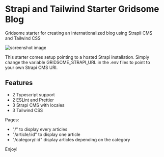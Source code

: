 # Strapi and Tailwind Starter Gridsome Blog

Gridsome starter for creating an internationalized blog using Strapii CMS and Tailwind CSS

![screenshot image](/screenshot.png)

This starter comes setup pointing to a hosted Strapi installation. Simply change the variable GRIDSOME_STRAPI_URL in the .env files to point to your own Strapi CMS URI.


## Features

- 2 Typescript support
- 2 ESLint and Prettier
- 3 Strapi CMS with locales
- 3 Tailwind CSS

Pages:

- "/" to display every articles
- "/article/:id" to display one article
- "/category/:id" display articles depending on the category



Enjoy!
